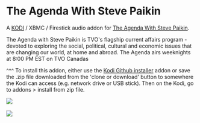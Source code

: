 The Agenda With Steve Paikin
=============================

A <a href="www.kodi.tv">KODI</a> / XBMC / Firestick audio addon for <a href="http://www.tvo.org/theagenda">The Agenda With Steve Paikin</a>.<br>

The Agenda with Steve Paikin is TVO's flagship current affairs program - devoted to exploring the social, political, cultural and economic issues that are changing our world, at home and abroad. The Agenda airs weeknights at 8:00 PM EST on TVO Canadas<br>

^^^ To install this addon, either use the <a href="https://www.tvaddons.co/github-browser-kodi/">Kodi Github installer</a> addon or save the .zip file downloaded from the 'clone or download' button to somewhere the Kodi can access (e.g. network drive or USB stick). Then on the Kodi, go to addons > install from zip file.<br>

<img src="http://podcasts.tvo.org/theagenda/images/agendaaudio_1400_201602.jpg">
<br><a href="http://www.kodi.tv"><br>
<img src="https://kodi.tv/sites/default/files/page/field_image/about--devices.jpg">
